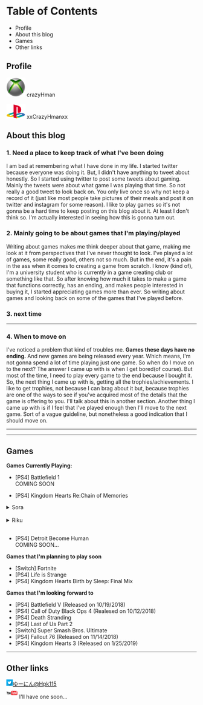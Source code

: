# Table of Contents
- Profile
- About this blog
- Games 
- Other links

## Profile
[<img src="xbox_PNG.png" width="50">](https://www.xbox.com/ja-JP/)
crazyHman
<br>
<br>
[<img src="playstationLOGO.png" width="50">](https://www.playstation.com/en-us/)
xxCrazyHmanxx

## About this blog  

### 1. Need a place to keep track of what I've been doing  

I am bad at remembering what I have done in my life. I started twitter because everyone was doing it. But, I didn't have anything to tweet about honestly. So I started using twitter to post some tweets about gaming. Mainly the tweets were about what game I was playing that time. So not really a good tweet to look back on. You only live once so why not keep a record of it (just like most people take pictures of their meals and post it on twitter and instagram for some reason). I like to play games so it's not gonna be a hard time to keep posting on this blog about it. At least I don't think so. I'm actually interested in seeing how this is gonna turn out. 

### 2. Mainly going to be about games that I'm playing/played   

Writing about games makes me think deeper about that game, making me look at it from perspectives that I've never thought to look. I've played a lot of games, some really good, others not so much. But in the end, it's a pain in the ass when it comes to creating a game from scratch. I know (kind of), I'm a university student who is currently in a game creating club or something like that. So after knowing how much it takes to make a game that functions correctly, has an ending, and makes people interested in buying it, I started appreciating games more than ever. So writing about games and looking back  on some of the games that I've played before.

### 3. next time  

---

### 4. When to move on

I've noticed a problem that kind of troubles me. **Games these days have no ending.** And new games are being released every year. Which means, I'm not gonna spend a lot of time playing just one game. So when do I move on to the next? The answer I came up with is when I get bored(of course). But most of the time, I need to play every game to the end because I bought it. So, the next thing I came up with is, getting all the trophies/achievements. I like to get trophies, not because I can brag about it but, because trophies are one of the ways to see if you've acquired most of the details that the game is offering to you. I'll talk about this in another section. Another thing I came up with is if I feel that I've played enough then I'll move to the next game. Sort of a vague guideline, but nonetheless a good indication that I should move on. 

---  
---
## Games 

**Games Currently Playing:**  
- [PS4] Battlefield 1  
COMING SOON

- [PS4] Kingdom Hearts Re:Chain of Memories  
<details>
  <summary>Sora</summary>
  Play time:                     <br>
  - Beinner mode:                <br>
  - Normal mode:                 <br>
  - Proud mode: aprox.28 hours   <br>
  </details>
  <br>
  
  <details>  
  <summary>Riku</summary>
  Play time:                     <br> 
  - Beginner mode:               <br>
  - Normal mode:                 <br>
  - Proud mode: aprox. 16 hours  <br>   
  </details>  
  <br>
  
- [PS4] Detroit Become Human  
COMING SOON…

**Games that I'm planning to play soon**  
- [Switch] Fortnite  
- [PS4] Life is Strange
- [PS4] Kingdom Hearts Birth by Sleep: Final Mix

**Games that I'm looking forward to**
- [PS4] Battlefield V (Released on 10/19/2018)
- [PS4] Call of Duty Black Ops 4 (Realesed on 10/12/2018)
- [PS4] Death Stranding              
- [PS4] Last of Us Part 2
- [Switch] Super Smash Bros. Ultimate  
- [PS4] Fallout 76 (Released on 11/14/2018)
- [PS4] Kingdom Hearts 3 (Released on 1/25/2019)  

---
## Other links
<img src="twitterLOGO.jpg" width="17">[ゆーにん@Hpk115](https://twitter.com/hpk115)  
[<img src="youtubeLOGO.png" width="30">](https://www.youtube.com) I'll have one soon…
